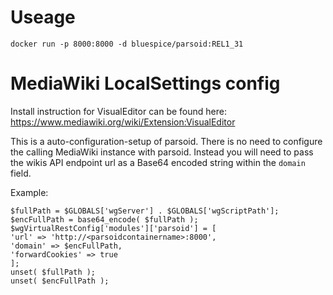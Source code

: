 # Useage

    docker run -p 8000:8000 -d bluespice/parsoid:REL1_31

# MediaWiki LocalSettings config
Install instruction for VisualEditor can be found here: https://www.mediawiki.org/wiki/Extension:VisualEditor

This is a auto-configuration-setup of parsoid. There is no need to configure the calling MediaWiki instance with parsoid. Instead you will need to pass the wikis API endpoint url as a Base64 encoded string within the `domain` field.

Example:

    $fullPath = $GLOBALS['wgServer'] . $GLOBALS['wgScriptPath'];
    $encFullPath = base64_encode( $fullPath );
    $wgVirtualRestConfig['modules']['parsoid'] = [
	'url' => 'http://<parsoidcontainername>:8000',
	'domain' => $encFullPath,
	'forwardCookies' => true
    ];
    unset( $fullPath );
    unset( $encFullPath );
